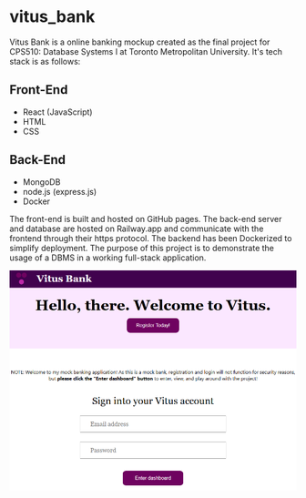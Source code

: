 # vitus_bank

Vitus Bank is a online banking mockup created as the final project for CPS510: Database Systems I at Toronto Metropolitan University. It's tech stack is as follows:

## Front-End
- React (JavaScript)
- HTML
- CSS

## Back-End
- MongoDB
- node.js (express.js)
- Docker

The front-end is built and hosted on GitHub pages. The back-end server and database are hosted on Railway.app and communicate with the frontend through their https protocol. The backend has been Dockerized to simplify deployment. The purpose of this project is to demonstrate the usage of a DBMS in a working full-stack application.

<img align="left" src="https://github.com/adrianomoruyi/vitus_bank/blob/main/vitus_dashb.PNG" width="600" />
<hr>
